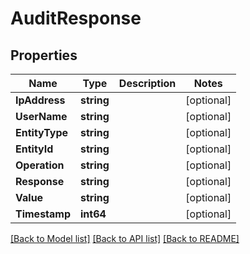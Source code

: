 # AuditResponse

## Properties

Name | Type | Description | Notes
------------ | ------------- | ------------- | -------------
**IpAddress** | **string** |  | [optional] 
**UserName** | **string** |  | [optional] 
**EntityType** | **string** |  | [optional] 
**EntityId** | **string** |  | [optional] 
**Operation** | **string** |  | [optional] 
**Response** | **string** |  | [optional] 
**Value** | **string** |  | [optional] 
**Timestamp** | **int64** |  | [optional] 

[[Back to Model list]](../README.md#documentation-for-models) [[Back to API list]](../README.md#documentation-for-api-endpoints) [[Back to README]](../README.md)


